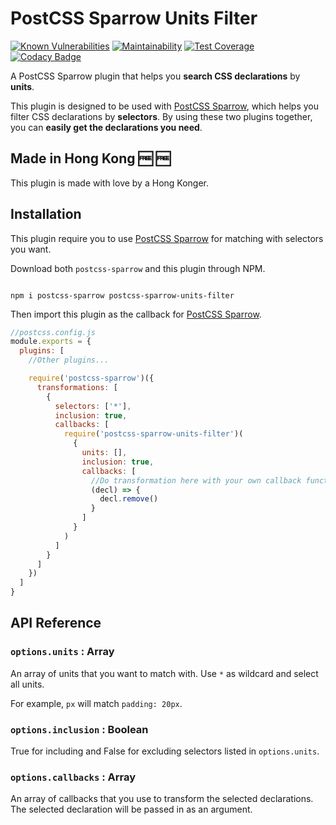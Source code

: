 # PostCSS Sparrow Units Filter

[![Known Vulnerabilities](https://snyk.io/test/github/winston0410/postcss-sparrow-units-filter/badge.svg?targetFile=package.json)](https://snyk.io/test/github/winston0410/postcss-sparrow-units-filter?targetFile=package.json) [![Maintainability](https://api.codeclimate.com/v1/badges/7598a43da13cbf471577/maintainability)](https://codeclimate.com/github/winston0410/postcss-sparrow-units-filter/maintainability) [![Test Coverage](https://api.codeclimate.com/v1/badges/7598a43da13cbf471577/test_coverage)](https://codeclimate.com/github/winston0410/postcss-sparrow-units-filter/test_coverage) [![Codacy Badge](https://app.codacy.com/project/badge/Grade/b1aed991addf4edbaff9fca984269803)](https://www.codacy.com/manual/winston0410/postcss-sparrow-units-filter?utm_source=github.com&amp;utm_medium=referral&amp;utm_content=winston0410/postcss-sparrow-units-filter&amp;utm_campaign=Badge_Grade)

A PostCSS Sparrow plugin that helps you **search CSS declarations** by **units**.

This plugin is designed to be used with [PostCSS Sparrow](https://www.npmjs.com/package/postcss-sparrow), which helps you filter CSS declarations by **selectors**.  By using these two plugins together, you can **easily get the declarations you need**.

## Made in Hong Kong :free: :free:

This plugin is made with love by a Hong Konger.

## Installation

This plugin require you to use [PostCSS Sparrow](https://www.npmjs.com/package/postcss-sparrow) for matching with selectors you want.

Download both `postcss-sparrow` and this plugin through NPM.

```shell

npm i postcss-sparrow postcss-sparrow-units-filter

```

Then import this plugin as the callback for [PostCSS Sparrow](https://www.npmjs.com/package/postcss-sparrow).

```javascript
//postcss.config.js
module.exports = {
  plugins: [
    //Other plugins...

    require('postcss-sparrow')({
      transformations: [
        {
          selectors: ['*'],
          inclusion: true,
          callbacks: [
            require('postcss-sparrow-units-filter')(
              {
                units: [],
                inclusion: true,
                callbacks: [
                  //Do transformation here with your own callback functions
                  (decl) => {
                    decl.remove()
                  }
                ]
              }
            )
          ]
        }
      ]
    })
  ]
}
```

## API Reference

### `options.units` : Array

An array of units that you want to match with. Use `*` as wildcard and select all units.

For example, `px` will match `padding: 20px`.

### `options.inclusion` : Boolean

True for including and False for excluding selectors listed in `options.units`.

### `options.callbacks` : Array

An array of callbacks that you use to transform the selected declarations.  The selected declaration will be passed in as an argument.
